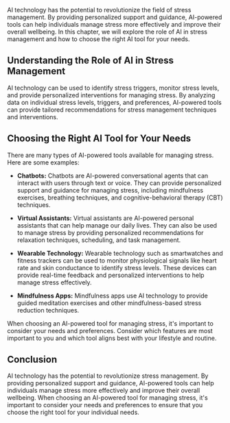 
AI technology has the potential to revolutionize the field of stress management. By providing personalized support and guidance, AI-powered tools can help individuals manage stress more effectively and improve their overall wellbeing. In this chapter, we will explore the role of AI in stress management and how to choose the right AI tool for your needs.

Understanding the Role of AI in Stress Management
-------------------------------------------------

AI technology can be used to identify stress triggers, monitor stress levels, and provide personalized interventions for managing stress. By analyzing data on individual stress levels, triggers, and preferences, AI-powered tools can provide tailored recommendations for stress management techniques and interventions.

Choosing the Right AI Tool for Your Needs
-----------------------------------------

There are many types of AI-powered tools available for managing stress. Here are some examples:

* **Chatbots:** Chatbots are AI-powered conversational agents that can interact with users through text or voice. They can provide personalized support and guidance for managing stress, including mindfulness exercises, breathing techniques, and cognitive-behavioral therapy (CBT) techniques.

* **Virtual Assistants:** Virtual assistants are AI-powered personal assistants that can help manage our daily lives. They can also be used to manage stress by providing personalized recommendations for relaxation techniques, scheduling, and task management.

* **Wearable Technology:** Wearable technology such as smartwatches and fitness trackers can be used to monitor physiological signals like heart rate and skin conductance to identify stress levels. These devices can provide real-time feedback and personalized interventions to help manage stress effectively.

* **Mindfulness Apps:** Mindfulness apps use AI technology to provide guided meditation exercises and other mindfulness-based stress reduction techniques.

When choosing an AI-powered tool for managing stress, it's important to consider your needs and preferences. Consider which features are most important to you and which tool aligns best with your lifestyle and routine.

Conclusion
----------

AI technology has the potential to revolutionize stress management. By providing personalized support and guidance, AI-powered tools can help individuals manage stress more effectively and improve their overall wellbeing. When choosing an AI-powered tool for managing stress, it's important to consider your needs and preferences to ensure that you choose the right tool for your individual needs.
